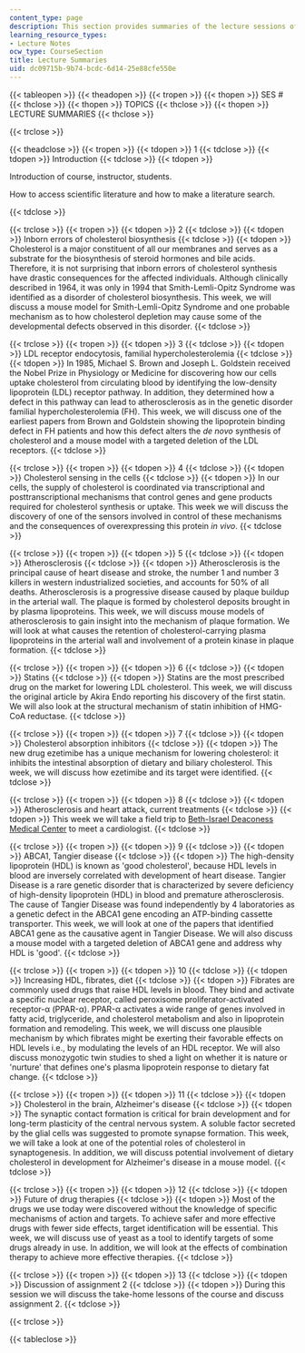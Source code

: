 ```yaml
---
content_type: page
description: This section provides summaries of the lecture sessions of the course.
learning_resource_types:
- Lecture Notes
ocw_type: CourseSection
title: Lecture Summaries
uid: dc09715b-9b74-bcdc-6d14-25e88cfe550e
---
```


{{< tableopen >}}
{{< theadopen >}}
{{< tropen >}}
{{< thopen >}}
SES #
{{< thclose >}}
{{< thopen >}}
TOPICS
{{< thclose >}}
{{< thopen >}}
LECTURE SUMMARIES
{{< thclose >}}

{{< trclose >}}

{{< theadclose >}}
{{< tropen >}}
{{< tdopen >}}
1
{{< tdclose >}}
{{< tdopen >}}
Introduction
{{< tdclose >}}
{{< tdopen >}}


Introduction of course, instructor, students.

How to access scientific literature and how to make a literature search.


{{< tdclose >}}

{{< trclose >}}
{{< tropen >}}
{{< tdopen >}}
2
{{< tdclose >}}
{{< tdopen >}}
Inborn errors of cholesterol biosynthesis
{{< tdclose >}}
{{< tdopen >}}
Cholesterol is a major constituent of all our membranes and serves as a substrate for the biosynthesis of steroid hormones and bile acids. Therefore, it is not surprising that inborn errors of cholesterol synthesis have drastic consequences for the affected individuals. Although clinically described in 1964, it was only in 1994 that Smith-Lemli-Opitz Syndrome was identified as a disorder of cholesterol biosynthesis. This week, we will discuss a mouse model for Smith-Lemli-Opitz Syndrome and one probable mechanism as to how cholesterol depletion may cause some of the developmental defects observed in this disorder.
{{< tdclose >}}

{{< trclose >}}
{{< tropen >}}
{{< tdopen >}}
3
{{< tdclose >}}
{{< tdopen >}}
LDL receptor endocytosis, familial hypercholesterolemia
{{< tdclose >}}
{{< tdopen >}}
In 1985, Michael S. Brown and Joseph L. Goldstein received the Nobel Prize in Physiology or Medicine for discovering how our cells uptake cholesterol from circulating blood by identifying the low-density lipoprotein (LDL) receptor pathway. In addition, they determined how a defect in this pathway can lead to atherosclerosis as in the genetic disorder familial hypercholesterolemia (FH). This week, we will discuss one of the earliest papers from Brown and Goldstein showing the lipoprotein binding defect in FH patients and how this defect alters the _de novo_ synthesis of cholesterol and a mouse model with a targeted deletion of the LDL receptors.
{{< tdclose >}}

{{< trclose >}}
{{< tropen >}}
{{< tdopen >}}
4
{{< tdclose >}}
{{< tdopen >}}
Cholesterol sensing in the cells
{{< tdclose >}}
{{< tdopen >}}
In our cells, the supply of cholesterol is coordinated via transcriptional and posttranscriptional mechanisms that control genes and gene products required for cholesterol synthesis or uptake. This week we will discuss the discovery of one of the sensors involved in control of these mechanisms and the consequences of overexpressing this protein _in vivo_.
{{< tdclose >}}

{{< trclose >}}
{{< tropen >}}
{{< tdopen >}}
5
{{< tdclose >}}
{{< tdopen >}}
Atherosclerosis
{{< tdclose >}}
{{< tdopen >}}
Atherosclerosis is the principal cause of heart disease and stroke, the number 1 and number 3 killers in western industrialized societies, and accounts for 50% of all deaths. Atherosclerosis is a progressive disease caused by plaque buildup in the arterial wall. The plaque is formed by cholesterol deposits brought in by plasma lipoproteins. This week, we will discuss mouse models of atherosclerosis to gain insight into the mechanism of plaque formation. We will look at what causes the retention of cholesterol-carrying plasma lipoproteins in the arterial wall and involvement of a protein kinase in plaque formation.
{{< tdclose >}}

{{< trclose >}}
{{< tropen >}}
{{< tdopen >}}
6
{{< tdclose >}}
{{< tdopen >}}
Statins
{{< tdclose >}}
{{< tdopen >}}
Statins are the most prescribed drug on the market for lowering LDL cholesterol. This week, we will discuss the original article by Akira Endo reporting his discovery of the first statin. We will also look at the structural mechanism of statin inhibition of HMG-CoA reductase.
{{< tdclose >}}

{{< trclose >}}
{{< tropen >}}
{{< tdopen >}}
7
{{< tdclose >}}
{{< tdopen >}}
Cholesterol absorption inhibitors
{{< tdclose >}}
{{< tdopen >}}
The new drug ezetimibe has a unique mechanism for lowering cholesterol: it inhibits the intestinal absorption of dietary and biliary cholesterol. This week, we will discuss how ezetimibe and its target were identified.
{{< tdclose >}}

{{< trclose >}}
{{< tropen >}}
{{< tdopen >}}
8
{{< tdclose >}}
{{< tdopen >}}
Atherosclerosis and heart attack, current treatments
{{< tdclose >}}
{{< tdopen >}}
This week we will take a field trip to [Beth-Israel Deaconess Medical Center](http://www.bidmc.harvard.edu/) to meet a cardiologist.
{{< tdclose >}}

{{< trclose >}}
{{< tropen >}}
{{< tdopen >}}
9
{{< tdclose >}}
{{< tdopen >}}
ABCA1, Tangier disease
{{< tdclose >}}
{{< tdopen >}}
The high-density lipoprotein (HDL) is known as 'good cholesterol', because HDL levels in blood are inversely correlated with development of heart disease. Tangier Disease is a rare genetic disorder that is characterized by severe deficiency of high-density lipoprotein (HDL) in blood and premature atherosclerosis. The cause of Tangier Disease was found independently by 4 laboratories as a genetic defect in the ABCA1 gene encoding an ATP-binding cassette transporter. This week, we will look at one of the papers that identified ABCA1 gene as the causative agent in Tangier Disease. We will also discuss a mouse model with a targeted deletion of ABCA1 gene and address why HDL is 'good'.
{{< tdclose >}}

{{< trclose >}}
{{< tropen >}}
{{< tdopen >}}
10
{{< tdclose >}}
{{< tdopen >}}
Increasing HDL, fibrates, diet
{{< tdclose >}}
{{< tdopen >}}
Fibrates are commonly used drugs that raise HDL levels in blood. They bind and activate a specific nuclear receptor, called peroxisome proliferator-activated receptor-α (PPAR-α). PPAR-α activates a wide range of genes involved in fatty acid, triglyceride, and cholesterol metabolism and also in lipoprotein formation and remodeling. This week, we will discuss one plausible mechanism by which fibrates might be exerting their favorable effects on HDL levels i.e., by modulating the levels of an HDL receptor. We will also discuss monozygotic twin studies to shed a light on whether it is nature or 'nurture' that defines one's plasma lipoprotein response to dietary fat change.
{{< tdclose >}}

{{< trclose >}}
{{< tropen >}}
{{< tdopen >}}
11
{{< tdclose >}}
{{< tdopen >}}
Cholesterol in the brain, Alzheimer's disease
{{< tdclose >}}
{{< tdopen >}}
The synaptic contact formation is critical for brain development and for long-term plasticity of the central nervous system. A soluble factor secreted by the glial cells was suggested to promote synapse formation. This week, we will take a look at one of the potential roles of cholesterol in synaptogenesis. In addition, we will discuss potential involvement of dietary cholesterol in development for Alzheimer's disease in a mouse model.
{{< tdclose >}}

{{< trclose >}}
{{< tropen >}}
{{< tdopen >}}
12
{{< tdclose >}}
{{< tdopen >}}
Future of drug therapies
{{< tdclose >}}
{{< tdopen >}}
Most of the drugs we use today were discovered without the knowledge of specific mechanisms of action and targets. To achieve safer and more effective drugs with fewer side effects, target identification will be essential. This week, we will discuss use of yeast as a tool to identify targets of some drugs already in use. In addition, we will look at the effects of combination therapy to achieve more effective therapies.
{{< tdclose >}}

{{< trclose >}}
{{< tropen >}}
{{< tdopen >}}
13
{{< tdclose >}}
{{< tdopen >}}
Discussion of assignment 2
{{< tdclose >}}
{{< tdopen >}}
During this session we will discuss the take-home lessons of the course and discuss assignment 2.
{{< tdclose >}}

{{< trclose >}}

{{< tableclose >}}